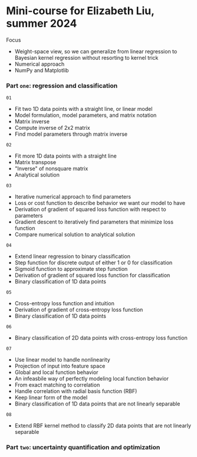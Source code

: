 # Mini-course for Elizabeth Liu, summer 2024

Focus
* Weight-space view, so we can generalize from linear regression to Bayesian kernel regression without resorting to kernel trick
* Numerical approach
* NumPy and Matplotlib

### Part `one`: regression and classification

`01`
* Fit two 1D data points with a straight line, or linear model
* Model formulation, model parameters, and matrix notation
* Matrix inverse
* Compute inverse of 2x2 matrix
* Find model parameters through matrix inverse

`02`
* Fit more 1D data points with a straight line
* Matrix transpose
* "Inverse" of nonsquare matrix
* Analytical solution

`03`
* Iterative numerical approach to find parameters
* Loss or cost function to describe behavior we want our model to have
* Derivation of gradient of squared loss function with respect to parameters
* Gradient descent to iteratively find parameters that minimize loss function
* Compare numerical solution to analytical solution

`04`
* Extend linear regression to binary classification
* Step function for discrete output of either 1 or 0 for classification
* Sigmoid function to approximate step function
* Derivation of gradient of squared loss function for classification
* Binary classification of 1D data points

`05`
* Cross-entropy loss function and intuition
* Derivation of gradient of cross-entropy loss function
* Binary classification of 1D data points

`06`
* Binary classification of 2D data points with cross-entropy loss function

`07`
* Use linear model to handle nonlinearity
* Projection of input into feature space
* Global and local function behavior
* An infeasbile way of perfectly modeling local function behavior
* From exact matching to correlation
* Handle correlation with radial basis function (RBF)
* Keep linear form of the model
* Binary classification of 1D data points that are not linearly separable

`08`
* Extend RBF kernel method to classify 2D data points that are not linearly separable

### Part `two`: uncertainty quantification and optimization
